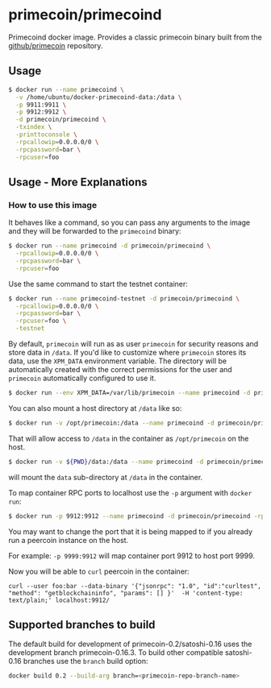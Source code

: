 # primecoin/primecoind

Primecoind docker image. Provides a classic primecoin binary built from the [github/primecoin](https://github.com/primecoin/primecoin) repository.

## Usage

```sh
$ docker run --name primecoind \
  -v /home/ubuntu/docker-primecoind-data:/data \
  -p 9911:9911 \
  -p 9912:9912 \
  -d primecoin/primecoind \
  -txindex \
  -printtoconsole \
  -rpcallowip=0.0.0.0/0 \
  -rpcpassword=bar \
  -rpcuser=foo
```

## Usage - More Explanations

### How to use this image

It behaves like a command, so you can pass any arguments to the image and they will be forwarded to the `primecoind` binary:

```sh
$ docker run --name primecoind -d primecoin/primecoind \
  -rpcallowip=0.0.0.0/0 \
  -rpcpassword=bar \
  -rpcuser=foo
```

Use the same command to start the testnet container:

```sh
$ docker run --name primecoind-testnet -d primecoin/primecoind \
  -rpcallowip=0.0.0.0/0 \
  -rpcpassword=bar \
  -rpcuser=foo \
  -testnet
```

By default, `primecoin` will run as as user `primecoin` for security reasons and store data in `/data`. If you'd like to customize where `primecoin` stores its data, use the `XPM_DATA` environment variable. The directory will be automatically created with the correct permissions for the user and `primecoin` automatically configured to use it.

```sh
$ docker run --env XPM_DATA=/var/lib/primecoin --name primecoind -d primecoin/primecoind
```

You can also mount a host directory at `/data` like so:

```sh
$ docker run -v /opt/primecoin:/data --name primecoind -d primecoin/primecoind
```
That will allow access to `/data` in the container as `/opt/primecoin` on the host.

```sh
$ docker run -v ${PWD}/data:/data --name primecoind -d primecoin/primecoind
```
will mount the `data` sub-directory at `/data` in the container.

To map container RPC ports to localhost use the `-p` argument with `docker run`:

```sh
$ docker run -p 9912:9912 --name primecoind -d primecoin/primecoind -rpcallowip=*
```
You may want to change the port that it is being mapped to if you already run a peercoin instance on the host.

For example: `-p 9999:9912` will map container port 9912 to host port 9999.

Now you will be able to `curl` peercoin in the container:

`curl --user foo:bar --data-binary '{"jsonrpc": "1.0", "id":"curltest", "method": "getblockchaininfo", "params": [] }'  -H 'content-type: text/plain;' localhost:9912/`

## Supported branches to build

The default build for development of primecoin-0.2/satoshi-0.16 uses the development branch primecoin-0.16.3. To build other compatible satoshi-0.16 branches use the `branch` build option:

```sh
docker build 0.2 --build-arg branch=<primecoin-repo-branch-name>
```
